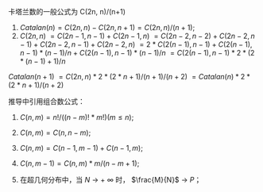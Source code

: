 卡塔兰数的一般公式为 C(2n, n)/(n+1)
1. $Catalan(n) = C(2n, n) - C(2n, n + 1) = C(2n, n) / (n + 1)$;
2. $C(2n, n)$
$= C(2n - 1, n - 1) + C(2n - 1, n)$
$= C(2n - 2, n - 2) + C(2n - 2, n - 1) + C(2n - 2, n - 1) + C(2n - 2, n)$
$= 2 * C(2(n-1), n-1) + C(2(n-1), n-1) * (n - 1) / n + C(2(n-1), n-1) * (n - 1) / n$
$= C(2(n - 1), n - 1) * 2 * (2 * (n - 1) + 1)/ n$

$Catalan(n + 1)$
$= C(2n, n) * 2 * (2 * n + 1) / (n + 1) / (n + 2)$
$= Catalan(n) * 2 * ( 2 * n + 1) / (n + 2)$

推导中引用组合数公式：
1. $C(n, m) = n! / ((n-m)! * m!) (m ≤ n)$;
2. $C(n, m)= C(n, n - m)$;
3. $C(n, m) = C(n - 1, m - 1) + C(n - 1, m)$;
4. $C(n, m - 1) = C(n, m) * m / (n - m + 1)$;



2. 在超几何分布中，当 $N$ $\to$ + $\infty$ 时， $\frac{M}{N}$ $\to$ $P$；